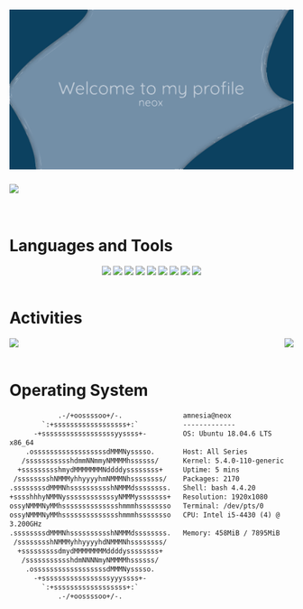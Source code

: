 <h1>
    <img src="https://raw.githubusercontent.com/neox0z/neox0z/32b2a3b76cb852ccc4a2f3152f2305ff297b982c/images/blue.svg">
</h1>
<img src="https://komarev.com/ghpvc/?username=neox0z&style=for-the-badge&color=0C4160">
<div align="center">
    <!-- Languages/Technologies/Tools -->
    <br><br><h1 align="left">Languages and Tools</h1>
    <img src="https://img.shields.io/badge/-Python-0C4160?style=for-the-badge&logo=python">
    <img src="https://img.shields.io/badge/-Javascript-0C4160?style=for-the-badge&logo=javascript">
    <img src="https://img.shields.io/badge/-HTML-0C4160?style=for-the-badge&logo=html5">
    <img src="https://img.shields.io/badge/-CSS-0C4160?style=for-the-badge&logo=css3">
    <img src="https://img.shields.io/badge/-SASS-0C4160?style=for-the-badge&logo=sass">
    <img src="https://img.shields.io/badge/-PHP-0C4160?style=for-the-badge&logo=php">
    <img src="https://img.shields.io/badge/-C++-0C4160?style=for-the-badge&logo=cplusplus">
    <img src="https://img.shields.io/badge/-Sublime-0C4160?style=for-the-badge&logo=sublimetext">
    <img src="https://img.shields.io/badge/-VSCODE-0C4160?style=for-the-badge&logo=visualstudiocode">
</div>

<div>
    <br><h1>Activities</h1>
    <img src="https://github-readme-stats.vercel.app/api?username=neox0z&bg_color=0C4160&text_color=C3CEDA&hide_border=True&border_radius=0">
    <img align="right" src="https://github-readme-stats.vercel.app/api/top-langs/?username=neox0z&bg_color=0C4160&text_color=C3CEDA&hide_border=True&border_radius=0">
</div>
<br><h1>Operating System</h1>

```
            .-/+oossssoo+/-.               amnesia@neox
        `:+ssssssssssssssssss+:`           -------------
      -+ssssssssssssssssssyyssss+-         OS: Ubuntu 18.04.6 LTS x86_64
    .ossssssssssssssssssdMMMNysssso.       Host: All Series
   /ssssssssssshdmmNNmmyNMMMMhssssss/      Kernel: 5.4.0-110-generic
  +ssssssssshmydMMMMMMMNddddyssssssss+     Uptime: 5 mins
 /sssssssshNMMMyhhyyyyhmNMMMNhssssssss/    Packages: 2170
.ssssssssdMMMNhsssssssssshNMMMdssssssss.   Shell: bash 4.4.20
+sssshhhyNMMNyssssssssssssyNMMMysssssss+   Resolution: 1920x1080
ossyNMMMNyMMhsssssssssssssshmmmhssssssso   Terminal: /dev/pts/0
ossyNMMMNyMMhsssssssssssssshmmmhssssssso   CPU: Intel i5-4430 (4) @ 3.200GHz
.ssssssssdMMMNhsssssssssshNMMMdssssssss.   Memory: 458MiB / 7895MiB
 /sssssssshNMMMyhhyyyyhdNMMMNhssssssss/
  +sssssssssdmydMMMMMMMMddddyssssssss+
   /ssssssssssshdmNNNNmyNMMMMhssssss/
    .ossssssssssssssssssdMMMNysssso.
      -+sssssssssssssssssyyyssss+-
        `:+ssssssssssssssssss+:`
            .-/+oossssoo+/-.

```